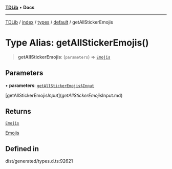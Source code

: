 [**TDLib**](../../../../../../README.md) • **Docs**

***

[TDLib](../../../../../../modules.md) / [index](../../../../../README.md) / [types](../../../README.md) / [default](../README.md) / getAllStickerEmojis

# Type Alias: getAllStickerEmojis()

> **getAllStickerEmojis**: (`parameters`) => [`Emojis`](Emojis.md)

## Parameters

• **parameters**: [`getAllStickerEmojis$Input`](getAllStickerEmojis$Input.md)

[getAllStickerEmojis$Input](getAllStickerEmojis$Input.md)

## Returns

[`Emojis`](Emojis.md)

[Emojis](Emojis.md)

## Defined in

dist/generated/types.d.ts:92621
